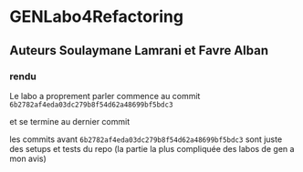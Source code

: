 # GENLabo4Refactoring
## Auteurs Soulaymane Lamrani et Favre Alban
### rendu
Le labo a proprement parler commence au commit `6b2782af4eda03dc279b8f54d62a48699bf5bdc3`

et se termine au dernier commit

les commits avant `6b2782af4eda03dc279b8f54d62a48699bf5bdc3`
sont juste des setups et tests du repo (la partie la plus compliquée des labos de gen a mon avis)
